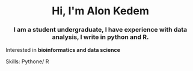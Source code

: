 <h1 align="center">Hi, I'm Alon Kedem</h1>
<h3 align="center">I am a student undergraduate, I have experience with data analysis, I write in python and R.</h3>

Interested in **bioinformatics and data science**

Skills: Pythone/ R   
